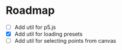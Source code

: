 # Roadmap

- [ ] Add util for p5.js
- [x] Add util for loading presets
- [ ] Add util for selecting points from canvas
